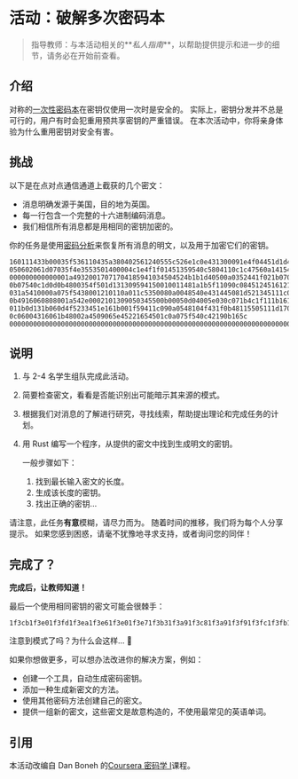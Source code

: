 # 活动：破解多次密码本

> 指导教师：与本活动相关的**_私人指南_**，以帮助提供提示和进一步的细节，请务必在开始前查看。

## 介绍

对称的[一次性密码本](https://en.wikipedia.org/wiki/One-time_pad#Example)在密钥仅使用一次时是安全的。
实际上，密钥分发并不总是可行的，用户有时会犯重用预共享密钥的严重错误。
在本次活动中，你将亲身体验为什么重用密钥对安全有害。

## 挑战

以下是在点对点通信通道上截获的几个密文：

- 消息明确发源于美国，目的地为英国。
- 每一行包含一个完整的十六进制编码消息。
- 我们相信所有消息都是用相同的密钥加密的。

你的任务是使用[密码分析](https://en.wikipedia.org/wiki/Cryptanalysis)来恢复所有消息的明文，以及用于加密它们的密钥。

```text
160111433b00035f536110435a380402561240555c526e1c0e431300091e4f04451d1d490d1c49010d000a0a4510111100000d434202081f0755034f13031600030d0204040e
050602061d07035f4e3553501400004c1e4f1f01451359540c5804110c1c47560a1415491b06454f0e45040816431b144f0f4900450d1501094c1b16550f0b4e151e03031b450b4e020c1a124f020a0a4d09071f16003a0e5011114501494e16551049021011114c291236520108541801174b03411e1d124554284e141a0a1804045241190d543c00075453020a044e134f540a174f1d080444084e01491a090b0a1b4103570740
000000000000001a49320017071704185941034504524b1b1d40500a0352441f021b0708034e4d0008451c40450101064f071d1000100201015003061b0b444c00020b1a16470a4e051a4e114f1f410e08040554154f064f410c1c00180c0010000b0f5216060605165515520e09560e00064514411304094c1d0c411507001a1b45064f570b11480d001d4c134f060047541b185c
0b07540c1d0d0b4800354f501d131309594150010011481a1b5f11090c0845124516121d0e0c411c030c45150a16541c0a0b0d43540c411b0956124f0609075513051816590026004c061c014502410d024506150545541c450110521a111758001d0607450d11091d00121d4f0541190b45491e02171a0d49020a534f
031a5410000a075f5438001210110a011c5350080a0048540e431445081d521345111c041f0245174a0006040002001b01094914490f0d53014e570214021d00160d151c57420a0d03040b4550020e1e1f001d071a56110359420041000c0b06000507164506151f104514521b02000b0145411e05521c1852100a52411a0054180a1e49140c54071d5511560201491b0944111a011b14090c0e41
0b4916060808001a542e0002101309050345500b00050d04005e030c071b4c1f111b161a4f01500a08490b0b451604520d0b1d1445060f531c48124f1305014c051f4c001100262d38490f0b4450061800004e001b451b1d594e45411d014e004801491b0b0602050d41041e0a4d53000d0c411c41111c184e130a0015014f03000c1148571d1c011c55034f12030d4e0b45150c5c
011b0d131b060d4f5233451e161b001f59411c090a0548104f431f0b48115505111d17000e02000a1e430d0d0b04115e4f190017480c14074855040a071f4448001a050110001b014c1a07024e5014094d0a1c541052110e54074541100601014e101a5c
0c06004316061b48002a4509065e45221654501c0a075f540c42190b165c
00000000000000000000000000000000000000000000000000000000000000000000000000000000000000000000000000000000000000000000000000000000000000000000000000000000000000000000000000000000000000000000000000000000000000000000000000000000000000000000000000000000000000000000000000000000000000000000000000000000000000000000000000000000000000000000000000000000000000000000
```

## 说明

1. 与 2-4 名学生组队完成此活动。
2. 简要检查密文，看看是否能识别出可能暗示其来源的模式。
3. 根据我们对消息的了解进行研究，寻找线索，帮助提出理论和完成任务的计划。
4. 用 Rust 编写一个程序，从提供的密文中找到生成明文的密钥。

   一般步骤如下：

   1. 找到最长输入密文的长度。
   1. 生成该长度的密钥。
   1. 找出正确的密钥...

请注意，此任务**有意**模糊，请尽力而为。
随着时间的推移，我们将为每个人分享提示。
如果您感到困惑，请毫不犹豫地寻求支持，或者询问您的同伴！

## 完成了？

**完成后，让教师知道！**

最后一个使用相同密钥的密文可能会很棘手：

```text
1f3cb1f3e01f3fd1f3ea1f3e61f3e01f3e71f3b31f3a91f3c81f3a91f3f91f3fc1f3fb1f3ec1f3e51f3f01f3a91f3f91f3ec1f3ec526e1b014a020411074c17111b1c071c4e4f0146430d0d08131d1d010707040017091648461e1d0618444f074c010e19594f0f1f1a07024e1d041719164e1c1652114f411645541b004e244f080213010c004c3b4c0911040e480e070b00310213101c4d0d4e00360b4f151a005253184913040e115454084f010f114554111d1a550f0d520401461f3e01f3e71f3e81f3e71f3ea1f3e01f3e81f3e51f3a91f3e01f3e71f3fa1f3fd1f3e01f3fd1f3fc1f3fd1f3e01f3e61f3e71f3a7
```

注意到模式了吗？为什么会这样... 🤔

如果你想做更多，可以想办法改进你的解决方案，例如：

- 创建一个工具，自动生成密码密钥。
- 添加一种生成新密文的方法。
- 使用其他密码方法创建自己的密文。
- 提供一组新的密文，这些密文是故意构造的，不使用最常见的英语单词。

## 引用

本活动改编自 Dan Boneh 的[Coursera 密码学 I](https://www.coursera.org/learn/crypto/quiz/KZ9js/week-1-programming-assignment-optional/attempt)课程。